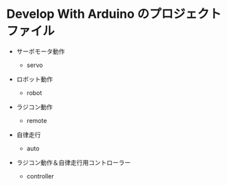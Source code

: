 # Develop With Arduino のプロジェクトファイル

- サーボモータ動作
  - servo

- ロボット動作
  - robot

- ラジコン動作
  - remote

- 自律走行
  - auto
  
- ラジコン動作＆自律走行用コントローラー
  - controller

